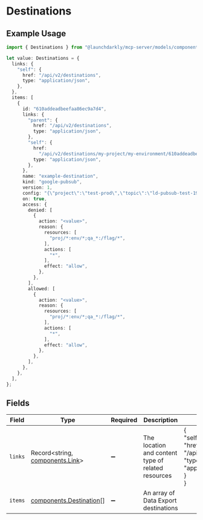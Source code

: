# Destinations

## Example Usage

```typescript
import { Destinations } from "@launchdarkly/mcp-server/models/components";

let value: Destinations = {
  links: {
    "self": {
      href: "/api/v2/destinations",
      type: "application/json",
    },
  },
  items: [
    {
      id: "610addeadbeefaa86ec9a7d4",
      links: {
        "parent": {
          href: "/api/v2/destinations",
          type: "application/json",
        },
        "self": {
          href:
            "/api/v2/destinations/my-project/my-environment/610addeadbeefaa86ec9a7d4",
          type: "application/json",
        },
      },
      name: "example-destination",
      kind: "google-pubsub",
      version: 1,
      config: "{\"project\":\"test-prod\",\"topic\":\"ld-pubsub-test-192301\"}",
      on: true,
      access: {
        denied: [
          {
            action: "<value>",
            reason: {
              resources: [
                "proj/*:env/*;qa_*:/flag/*",
              ],
              actions: [
                "*",
              ],
              effect: "allow",
            },
          },
        ],
        allowed: [
          {
            action: "<value>",
            reason: {
              resources: [
                "proj/*:env/*;qa_*:/flag/*",
              ],
              actions: [
                "*",
              ],
              effect: "allow",
            },
          },
        ],
      },
    },
  ],
};
```

## Fields

| Field                                                                      | Type                                                                       | Required                                                                   | Description                                                                | Example                                                                    |
| -------------------------------------------------------------------------- | -------------------------------------------------------------------------- | -------------------------------------------------------------------------- | -------------------------------------------------------------------------- | -------------------------------------------------------------------------- |
| `links`                                                                    | Record<string, [components.Link](../../models/components/link.md)>         | :heavy_minus_sign:                                                         | The location and content type of related resources                         | {<br/>"self": {<br/>"href": "/api/v2/destinations",<br/>"type": "application/json"<br/>}<br/>} |
| `items`                                                                    | [components.Destination](../../models/components/destination.md)[]         | :heavy_minus_sign:                                                         | An array of Data Export destinations                                       |                                                                            |